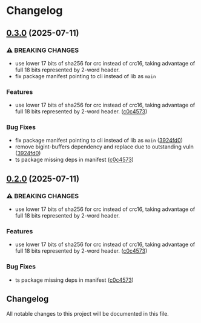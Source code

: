 # Changelog

## [0.3.0](https://github.com/merklejerk/rune-512/compare/rune-512-ts-v0.2.0...rune-512-ts-v0.3.0) (2025-07-11)


### ⚠ BREAKING CHANGES

* use lower 17 bits of sha256 for crc instead of crc16, taking advantage of full 18 bits represented by 2-word header.
* fix package manifest pointing to cli instead of lib as `main`

### Features

* use lower 17 bits of sha256 for crc instead of crc16, taking advantage of full 18 bits represented by 2-word header. ([c0c4573](https://github.com/merklejerk/rune-512/commit/c0c4573546a48974deefad92d983fe7afb5e5ce6))


### Bug Fixes

* fix package manifest pointing to cli instead of lib as `main` ([3924fd0](https://github.com/merklejerk/rune-512/commit/3924fd0a57ab4d388566508fef02a76cccaeff53))
* remove bigint-buffers dependency and replace due to outstanding vuln ([3924fd0](https://github.com/merklejerk/rune-512/commit/3924fd0a57ab4d388566508fef02a76cccaeff53))
* ts package missing deps in manifest ([c0c4573](https://github.com/merklejerk/rune-512/commit/c0c4573546a48974deefad92d983fe7afb5e5ce6))

## [0.2.0](https://github.com/merklejerk/rune-512/compare/rune-512-ts-v0.1.0...rune-512-ts-v0.2.0) (2025-07-11)


### ⚠ BREAKING CHANGES

* use lower 17 bits of sha256 for crc instead of crc16, taking advantage of full 18 bits represented by 2-word header.

### Features

* use lower 17 bits of sha256 for crc instead of crc16, taking advantage of full 18 bits represented by 2-word header. ([c0c4573](https://github.com/merklejerk/rune-512/commit/c0c4573546a48974deefad92d983fe7afb5e5ce6))


### Bug Fixes

* ts package missing deps in manifest ([c0c4573](https://github.com/merklejerk/rune-512/commit/c0c4573546a48974deefad92d983fe7afb5e5ce6))

## Changelog

All notable changes to this project will be documented in this file.
